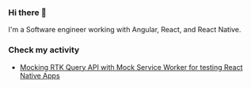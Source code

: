 ### Hi there 👋

I'm a Software engineer working with Angular, React, and React Native.

### Check my activity
- [Mocking RTK Query API with Mock Service Worker for testing React Native Apps](https://dev.to/jbudny/mocking-rtk-query-api-with-mock-service-worker-for-testing-react-native-apps-o3m)

<!--
**JBudny/JBudny** is a ✨ _special_ ✨ repository because its `README.md` (this file) appears on your GitHub profile.

Here are some ideas to get you started:

- 🔭 I’m currently working on ...
- 🌱 I’m currently learning ...
- 👯 I’m looking to collaborate on ...
- 🤔 I’m looking for help with ...
- 💬 Ask me about ...
- 📫 How to reach me: ...
- 😄 Pronouns: ...
- ⚡ Fun fact: ...
-->
